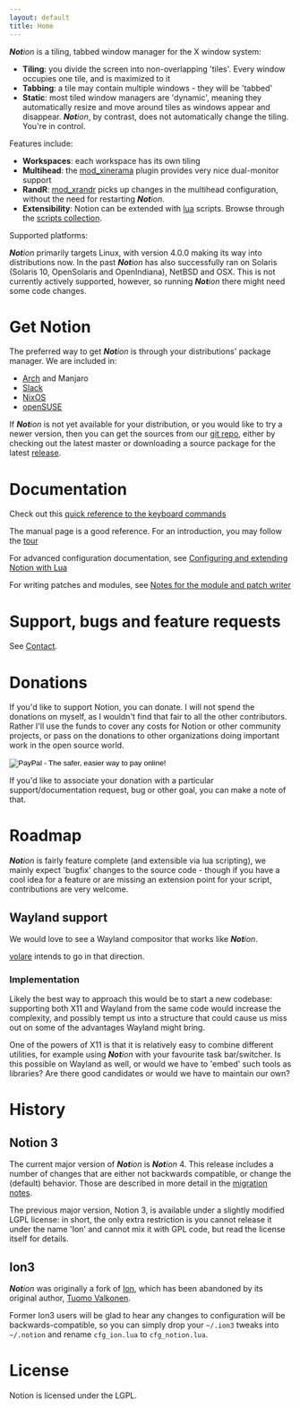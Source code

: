 ```yaml
---
layout: default
title: Home
---
```


_**Not**ion_ is a tiling, tabbed window manager for the X window system:

* **Tiling**: you divide the screen into non-overlapping 'tiles'. Every window occupies one tile, and is maximized to it
* **Tabbing**: a tile may contain multiple windows - they will be 'tabbed'
* **Static**: most tiled window managers are 'dynamic', meaning they automatically resize and move around tiles as windows appear and disappear. _**Not**ion_, by contrast, does not automatically change the tiling. You're in control.

Features include:

* **Workspaces**: each workspace has its own tiling
* **Multihead**: the [mod_xinerama](https://github.com/raboof/notion/tree/master/mod_xinerama) plugin provides very nice dual-monitor support
* **RandR**: [mod_xrandr](https://github.com/raboof/notion/tree/master/mod_xrandr) picks up changes in the multihead configuration, without the need for restarting _**Not**ion_.
* **Extensibility**: Notion can be extended with [lua](https://www.lua.org/) scripts. Browse through the [scripts collection](https://github.com/raboof/notion/tree/master/contrib).

Supported platforms:

_**Not**ion_ primarily targets Linux, with version 4.0.0 making its way into
distributions now. In the past _**Not**ion_ has also successfully ran on Solaris
(Solaris 10, OpenSolaris and OpenIndiana), NetBSD and OSX. This is not currently
actively supported, however, so running _**Not**ion_ there might need some code
changes.

# Get Notion

The preferred way to get _**Not**ion_ is through your distributions' package
manager. We are included in:

* [Arch](https://www.archlinux.org/packages/extra/x86_64/notion/) and Manjaro
* [Slack](https://slackbuilds.org/repository/14.2/desktop/notion/)
* [NixOS](https://nixos.org/nixos/packages.html?channel=unstable&query=notion)
* [openSUSE](https://build.opensuse.org/package/show/X11:windowmanagers/notion)

If _**Not**ion_ is not yet available for your distribution, or you would like
to try a newer version, then you can get the sources from our
[git repo](https://github.com/raboof/notion), either
by checking out the latest master or downloading a source package for the latest
[release](https://github.com/raboof/notion/releases).

# Documentation

Check out this [quick reference to the keyboard commands](./notionkeys.html)

The manual page is a good reference. For an introduction, you may follow the [tour](tour.html)

For advanced configuration documentation, see [Configuring and extending Notion with Lua](https://raboof.github.io/notion-doc/notionconf/)

For writing patches and modules, see [Notes for the module and patch writer](https://raboof.github.io/notion-doc/notionnotes/)

# Support, bugs and feature requests

See [Contact](contact.html).

# Donations

If you'd like to support Notion, you can donate. I will not spend the donations on myself, as I wouldn't find that fair to all the other contributors. Rather I'll use the funds to cover any costs for Notion or other community projects, or pass on the donations to other organizations doing important work in the open source world.

<div style="width: 100%; align: center">
  <form action="https://www.paypal.com/cgi-bin/webscr" method="post" target="_top">
     <input type="hidden" name="cmd" value="_s-xclick">
     <input type="hidden" name="hosted_button_id" value="3KPEBSEDFNNJ8">
     <input type="image" src="https://www.paypalobjects.com/en_US/i/btn/btn_donateCC_LG.gif" name="submit" alt="PayPal - The safer, easier way to pay online!" border="0">
     <img alt="" src="https://www.paypalobjects.com/nl_NL/i/scr/pixel.gif" width="1" height="1" border="0">
  </form>
</div>

If you'd like to associate your donation with a particular support/documentation request, bug or other goal, you can make a note of that.

# Roadmap

_**Not**ion_ is fairly feature complete (and extensible via lua scripting), we mainly
expect 'bugfix' changes to the source code - though if you have a cool idea for a
feature or are missing an extension point for your script, contributions are very welcome.

## Wayland support

We would love to see a Wayland compositor that works like _**Not**ion_.

[volare](https://codeberg.org/raboof/volare) intends to go in that direction.

### Implementation

Likely the best way to approach this would be to start a new codebase: supporting both X11 and Wayland from the same code would increase the complexity, and possibly tempt us into a structure that could cause us miss out on some of the advantages Wayland might bring.

One of the powers of X11 is that it is relatively easy to combine different utilities, for example using _**Not**ion_ with your favourite task bar/switcher. Is this possible on Wayland as well, or would we have to 'embed' such tools as libraries? Are there good candidates or would we have to maintain our own?

# History

## Notion 3

The current major version of _**Not**ion_ is _**Not**ion_ 4.
This release includes a number of changes that are either not backwards
compatible, or change the (default) behavior. Those are described in more detail
in the [migration notes](migration.md).

The previous major version, Notion 3, is available under a slightly modified LGPL license: in short, the only extra restriction is you cannot release it under the name 'Ion' and cannot mix it with GPL code, but read the license itself for details.

## Ion3

_**Not**ion_ was originally a fork of [Ion](https://tuomov.iki.fi/software/#TOC-Ion-2000-2009-), which has been abandoned by its original author, [Tuomo Valkonen](http://tuomov.iki.fi/).

Former Ion3 users will be glad to hear any changes to configuration will be backwards-compatible, so you can simply drop your `~/.ion3` tweaks into `~/.notion` and rename `cfg_ion.lua` to `cfg_notion.lua`.

# License

Notion is licensed under the LGPL.
